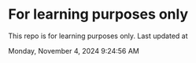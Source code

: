 # For learning purposes only
This repo is for learning purposes only.
Last updated at

Monday, November 4, 2024 9:24:56 AM

